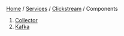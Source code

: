 [Home](/docs/index.md) /
[Services](/docs/services/index.md) /
[Clickstream](/docs/services/clickstream/index.md) /
Components


1. [Collector](collector/index.md)
2. [Kafka](kafka/index.md)